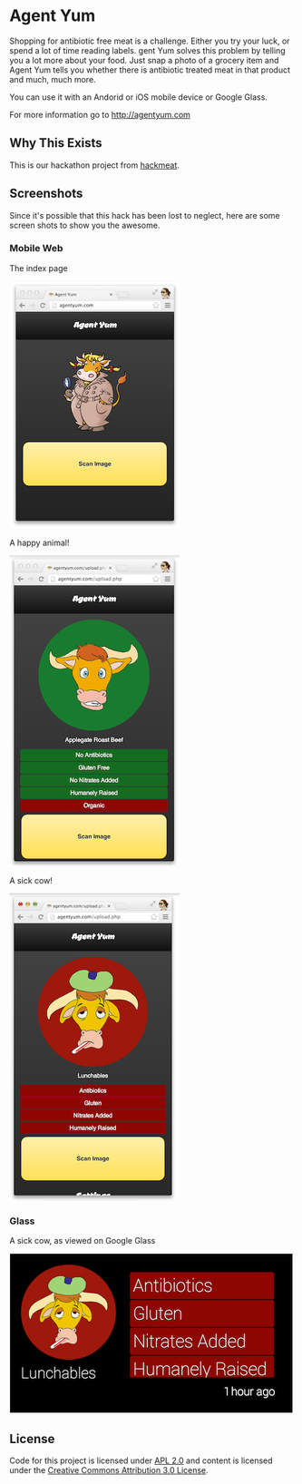 # Agent Yum

Shopping for antibiotic free meat is a challenge. Either you try your luck, or spend a lot of time reading labels. 
gent Yum solves this problem by telling you a lot more about your food. Just snap a photo of a grocery item and Agent Yum
tells you whether there is antibiotic treated meat in that product and much, much more.

You can use it with an Andorid or iOS mobile device or Google Glass.

For more information go to http://agentyum.com

## Why This Exists
This is our hackathon project from [hackmeat](http://hackmeatsv.foodtechconnect.com/).

## Screenshots
Since it's possible that this hack has been lost to neglect, here are some screen shots to show you the awesome.

### Mobile Web

The index page

![Index page](https://github.com/mimming/agent-yum/blob/master/screenshots/index-thumb.png?raw=true)

A happy animal!

![Happy Cow!](https://github.com/mimming/agent-yum/blob/master/screenshots/happy-cow-thumb.png?raw=true)

A sick cow! 

![Sick Cow!](https://github.com/mimming/agent-yum/blob/master/screenshots/sick-cow-thumb.png?raw=true)

### Glass

A sick cow, as viewed on Google Glass

![Sick Cow, on Glass](https://github.com/mimming/agent-yum/blob/master/screenshots/sick-cow-glass-thumb.png?raw=true)

## License
Code for this project is licensed under [APL 2.0](http://www.apache.org/licenses/LICENSE-2.0.html) 
and content is licensed under the 
[Creative Commons Attribution 3.0 License](http://creativecommons.org/licenses/by/3.0/).
